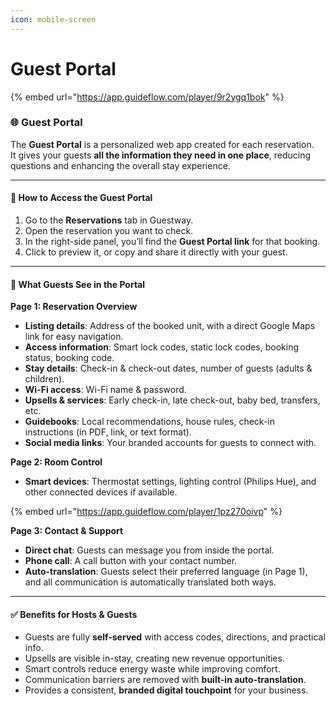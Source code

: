 ```yaml
---
icon: mobile-screen
---
```


# Guest Portal

{% embed url="https://app.guideflow.com/player/9r2ygq1bok" %}

### 🌐 Guest Portal

The **Guest Portal** is a personalized web app created for each reservation.\
It gives your guests **all the information they need in one place**, reducing questions and enhancing the overall stay experience.

***

#### 🔎 How to Access the Guest Portal

1. Go to the **Reservations** tab in Guestway.
2. Open the reservation you want to check.
3. In the right-side panel, you’ll find the **Guest Portal link** for that booking.
4. Click to preview it, or copy and share it directly with your guest.

***

#### 📱 What Guests See in the Portal

**Page 1: Reservation Overview**

* **Listing details**: Address of the booked unit, with a direct Google Maps link for easy navigation.
* **Access information**: Smart lock codes, static lock codes, booking status, booking code.
* **Stay details**: Check-in & check-out dates, number of guests (adults & children).
* **Wi-Fi access**: Wi-Fi name & password.
* **Upsells & services**: Early check-in, late check-out, baby bed, transfers, etc.
* **Guidebooks**: Local recommendations, house rules, check-in instructions (in PDF, link, or text format).
* **Social media links**: Your branded accounts for guests to connect with.

**Page 2: Room Control**

* **Smart devices**: Thermostat settings, lighting control (Philips Hue), and other connected devices if available.

{% embed url="https://app.guideflow.com/player/1pz270oivp" %}

**Page 3: Contact & Support**

* **Direct chat**: Guests can message you from inside the portal.
* **Phone call**: A call button with your contact number.
* **Auto-translation**: Guests select their preferred language (in Page 1), and all communication is automatically translated both ways.

***

#### ✅ Benefits for Hosts & Guests

* Guests are fully **self-served** with access codes, directions, and practical info.
* Upsells are visible in-stay, creating new revenue opportunities.
* Smart controls reduce energy waste while improving comfort.
* Communication barriers are removed with **built-in auto-translation**.
* Provides a consistent, **branded digital touchpoint** for your business.
